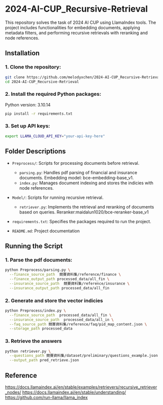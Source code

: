# 2024-AI-CUP_Recursive-Retrieval
This repository solves the task of 2024 AI CUP using LlamaIndex tools. The project includes functionalities for embedding documents, applying metadata filters, and performing recursive retrievals with reranking and node references.

## Installation

### 1. Clone the repository:
```bash
git clone https://github.com/melodyxchen/2024-AI-CUP_Recursive-Retrieval.git
cd 2024-AI-CUP_Recursive-Retrieval
```
### 2. Install the required Python packages:
Python version: 3.10.14
```bash
pip install -r requirements.txt
```
### 3. Set up API keys:
```bash
export LLAMA_CLOUD_API_KEY="your-api-key-here"
```

## Folder Descriptions

- `Preprocess/`: Scripts for processing documents before retrieval.
  - `parsing.py`: Handles pdf parsing of financial and insurance documents. Embedding model: bce-embedding-base_v1.
  - `index.py`: Manages document indexing and stores the indicies with node references.
- `Model/`: Scripts for running recursive retrieval.
  - `retriever.py`: Implements the retrieval and reranking of documents based on queries. Reranker:maidalun1020/bce-reranker-base_v1
    
- `requirements.txt`: Specifies the packages required to run the project.

- `README.md`: Project documentation

## Running the Script
### 1. Parse the pdf documents:  
```bash
python Preprocess/parsing.py \
  --finance_source_path  競賽資料集/reference/finance \
  --finance_output_path processed_data/all_fin \
  --insurance_source_path  競賽資料集/reference/insurance \
  --insurance_output_path processed_data/all_fin
```
### 2. Generate and store the vector indicies
```bash
python Preprocess/index.py \
  --finance_source_path  processed_data/all_fin \
  --insurance_source_path  processed_data/all_in \
  --faq_source_path 競賽資料集/reference/faq/pid_map_content.json \
  --storage_path processed_data
```
### 3. Retrieve the answers
```bash
python retriever.py \
  --questions_path 競賽資料集/dataset/preliminary/questions_example.json \
  --output_path pred_retrieve.json
```

## Reference
https://docs.llamaindex.ai/en/stable/examples/retrievers/recursive_retriever_nodes/
https://docs.llamaindex.ai/en/stable/understanding/
https://github.com/run-llama/llama_index

